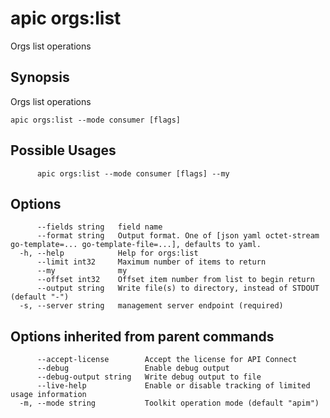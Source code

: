 # apic orgs:list

Orgs list operations

## Synopsis

Orgs list operations

```
apic orgs:list --mode consumer [flags]
```

## Possible Usages

```
      apic orgs:list --mode consumer [flags] --my
```

## Options

```
      --fields string   field name
      --format string   Output format. One of [json yaml octet-stream go-template=... go-template-file=...], defaults to yaml.
  -h, --help            Help for orgs:list
      --limit int32     Maximum number of items to return
      --my              my
      --offset int32    Offset item number from list to begin return
      --output string   Write file(s) to directory, instead of STDOUT (default "-")
  -s, --server string   management server endpoint (required)
```

## Options inherited from parent commands

```
      --accept-license        Accept the license for API Connect
      --debug                 Enable debug output
      --debug-output string   Write debug output to file
      --live-help             Enable or disable tracking of limited usage information
  -m, --mode string           Toolkit operation mode (default "apim")
```
